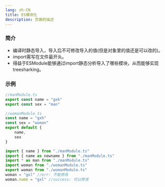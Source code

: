```yaml
---
lang: zh-CN
title: ES模块化
description: 页面的描述
---
```


### 简介
+ 编译时静态导入，导入后不可修改导入的值(但是对象里的值还是可以改的)。
+ import需写在文件最开头。
+ 得益于ESModule能够通过import静态分析导入了哪些模块，从而能够实现treesharking。
### 示例
```ts
//manModule.ts
export const name = "gxk"
export const sex = "man"
```
```ts
//womanModule.ts
const name = "gxh"
const sex = "woman"
export default {
    name,
    sex
}
```
```ts
import { name } from "./manModule.ts"
import { name as newname } from "./manModule.ts"
import * as man from "./manModule.ts"
import woman from "./womanModule.ts"
export woman from "./womanModule.ts"
woman = "gxl" //err: 不能修改
woman.name = "gxl" //success: 可以修改
```